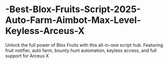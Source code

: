 # -Best-Blox-Fruits-Script-2025-Auto-Farm-Aimbot-Max-Level-Keyless-Arceus-X
Unlock the full power of Blox Fruits with this all-in-one script hub. Featuring fruit notifier, auto farm, bounty hunt automation, keyless access, and full support for Arceus X
